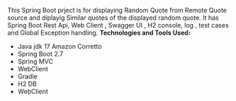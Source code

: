 This Spring Boot prject is for displaying Random Quote from Remote Quote source and diplayig Similar quotes of the displayed random quote.
It has Spring Boot Rest Api, Web Client , Swagger UI , H2 console, log , test cases  and Global Exception handling.
**Technologies and Tools Used:**
* Java jdk 17 Amazon Corretto
* Spring Boot 2.7
* Spring MVC
* WebClient
* Gradle
* H2 DB
* WebClient
